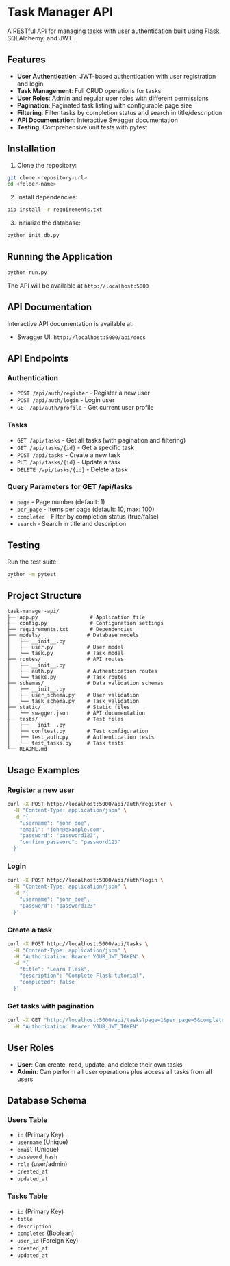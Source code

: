 # Task Manager API

A RESTful API for managing tasks with user authentication built using Flask, SQLAlchemy, and JWT.

## Features

- **User Authentication**: JWT-based authentication with user registration and login
- **Task Management**: Full CRUD operations for tasks
- **User Roles**: Admin and regular user roles with different permissions
- **Pagination**: Paginated task listing with configurable page size
- **Filtering**: Filter tasks by completion status and search in title/description
- **API Documentation**: Interactive Swagger documentation
- **Testing**: Comprehensive unit tests with pytest

## Installation

1. Clone the repository:
```bash
git clone <repository-url>
cd <folder-name>
```

2. Install dependencies:
```bash
pip install -r requirements.txt
```

3. Initialize the database:
```bash
python init_db.py
```

## Running the Application

```bash
python run.py
```

The API will be available at `http://localhost:5000`

## API Documentation

Interactive API documentation is available at:
- Swagger UI: `http://localhost:5000/api/docs`

## API Endpoints

### Authentication
- `POST /api/auth/register` - Register a new user
- `POST /api/auth/login` - Login user
- `GET /api/auth/profile` - Get current user profile

### Tasks
- `GET /api/tasks` - Get all tasks (with pagination and filtering)
- `GET /api/tasks/{id}` - Get a specific task
- `POST /api/tasks` - Create a new task
- `PUT /api/tasks/{id}` - Update a task
- `DELETE /api/tasks/{id}` - Delete a task

### Query Parameters for GET /api/tasks
- `page` - Page number (default: 1)
- `per_page` - Items per page (default: 10, max: 100)
- `completed` - Filter by completion status (true/false)
- `search` - Search in title and description

## Testing

Run the test suite:

```bash
python -m pytest
```

## Project Structure

```
task-manager-api/
├── app.py                 # Application file
├── config.py              # Configuration settings
├── requirements.txt       # Dependencies
├── models/               # Database models
│   ├── __init__.py
│   ├── user.py           # User model
│   └── task.py           # Task model
├── routes/               # API routes
│   ├── __init__.py
│   ├── auth.py           # Authentication routes
│   └── tasks.py          # Task routes
├── schemas/              # Data validation schemas
│   ├── __init__.py
│   ├── user_schema.py    # User validation
│   └── task_schema.py    # Task validation
├── static/               # Static files
│   └── swagger.json      # API documentation
├── tests/                # Test files
│   ├── __init__.py
│   ├── conftest.py       # Test configuration
│   ├── test_auth.py      # Authentication tests
│   └── test_tasks.py     # Task tests
└── README.md
```

## Usage Examples

### Register a new user
```bash
curl -X POST http://localhost:5000/api/auth/register \
  -H "Content-Type: application/json" \
  -d '{
    "username": "john_doe",
    "email": "john@example.com",
    "password": "password123",
    "confirm_password": "password123"
  }'
```

### Login
```bash
curl -X POST http://localhost:5000/api/auth/login \
  -H "Content-Type: application/json" \
  -d '{
    "username": "john_doe",
    "password": "password123"
  }'
```

### Create a task
```bash
curl -X POST http://localhost:5000/api/tasks \
  -H "Content-Type: application/json" \
  -H "Authorization: Bearer YOUR_JWT_TOKEN" \
  -d '{
    "title": "Learn Flask",
    "description": "Complete Flask tutorial",
    "completed": false
  }'
```

### Get tasks with pagination
```bash
curl -X GET "http://localhost:5000/api/tasks?page=1&per_page=5&completed=false" \
  -H "Authorization: Bearer YOUR_JWT_TOKEN"
```

## User Roles

- **User**: Can create, read, update, and delete their own tasks
- **Admin**: Can perform all user operations plus access all tasks from all users

## Database Schema

### Users Table
- `id` (Primary Key)
- `username` (Unique)
- `email` (Unique)
- `password_hash`
- `role` (user/admin)
- `created_at`
- `updated_at`

### Tasks Table
- `id` (Primary Key)
- `title`
- `description`
- `completed` (Boolean)
- `user_id` (Foreign Key)
- `created_at`
- `updated_at`
